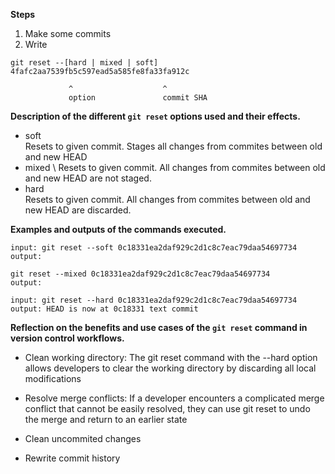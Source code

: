 **Steps**
1. Make some commits
2. Write 
````
git reset --[hard | mixed | soft] 4fafc2aa7539fb5c597ead5a585fe8fa33fa912c

             ^                    ^ 
             option               commit SHA
````

**Description of the different `git reset` options used and their effects.**
- soft \
Resets to given commit. Stages all changes from commites between old and new HEAD
- mixed \ 
Resets to given commit. All changes from commites between old and new HEAD are not staged.
- hard \
Resets to given commit. All changes from commites between old and new HEAD are discarded.

**Examples and outputs of the commands executed.**
````
input: git reset --soft 0c18331ea2daf929c2d1c8c7eac79daa54697734
output: 
````

````
git reset --mixed 0c18331ea2daf929c2d1c8c7eac79daa54697734
output: 
````

````
input: git reset --hard 0c18331ea2daf929c2d1c8c7eac79daa54697734
output: HEAD is now at 0c18331 text commit
````

**Reflection on the benefits and use cases of the `git reset` command in version control workflows.**

- Clean working directory: The git reset command with the --hard option allows developers to clear the working directory by discarding all local modifications 

- Resolve merge conflicts: If a developer encounters a complicated merge conflict that cannot be easily resolved, they can use git reset to undo the merge and return to an earlier state

- Clean uncommited changes

- Rewrite commit history


